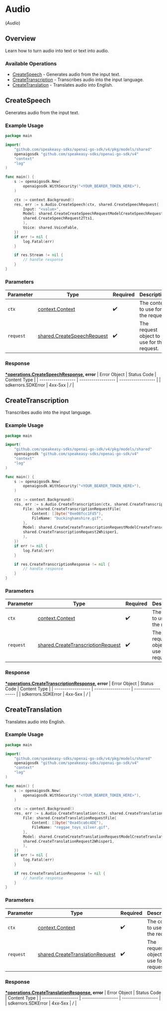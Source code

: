 # Audio
(*Audio*)

## Overview

Learn how to turn audio into text or text into audio.

### Available Operations

* [CreateSpeech](#createspeech) - Generates audio from the input text.
* [CreateTranscription](#createtranscription) - Transcribes audio into the input language.
* [CreateTranslation](#createtranslation) - Translates audio into English.

## CreateSpeech

Generates audio from the input text.

### Example Usage

```go
package main

import(
	"github.com/speakeasy-sdks/openai-go-sdk/v4/pkg/models/shared"
	openaigosdk "github.com/speakeasy-sdks/openai-go-sdk/v4"
	"context"
	"log"
)

func main() {
    s := openaigosdk.New(
        openaigosdk.WithSecurity("<YOUR_BEARER_TOKEN_HERE>"),
    )

    ctx := context.Background()
    res, err := s.Audio.CreateSpeech(ctx, shared.CreateSpeechRequest{
        Input: "<value>",
        Model: shared.CreateCreateSpeechRequestModelCreateSpeechRequest2(
        shared.CreateSpeechRequest2Tts1,
        ),
        Voice: shared.VoiceFable,
    })
    if err != nil {
        log.Fatal(err)
    }

    if res.Stream != nil {
        // handle response
    }
}
```

### Parameters

| Parameter                                                                    | Type                                                                         | Required                                                                     | Description                                                                  |
| ---------------------------------------------------------------------------- | ---------------------------------------------------------------------------- | ---------------------------------------------------------------------------- | ---------------------------------------------------------------------------- |
| `ctx`                                                                        | [context.Context](https://pkg.go.dev/context#Context)                        | :heavy_check_mark:                                                           | The context to use for the request.                                          |
| `request`                                                                    | [shared.CreateSpeechRequest](../../pkg/models/shared/createspeechrequest.md) | :heavy_check_mark:                                                           | The request object to use for the request.                                   |


### Response

**[*operations.CreateSpeechResponse](../../pkg/models/operations/createspeechresponse.md), error**
| Error Object       | Status Code        | Content Type       |
| ------------------ | ------------------ | ------------------ |
| sdkerrors.SDKError | 4xx-5xx            | */*                |

## CreateTranscription

Transcribes audio into the input language.

### Example Usage

```go
package main

import(
	"github.com/speakeasy-sdks/openai-go-sdk/v4/pkg/models/shared"
	openaigosdk "github.com/speakeasy-sdks/openai-go-sdk/v4"
	"context"
	"log"
)

func main() {
    s := openaigosdk.New(
        openaigosdk.WithSecurity("<YOUR_BEARER_TOKEN_HERE>"),
    )

    ctx := context.Background()
    res, err := s.Audio.CreateTranscription(ctx, shared.CreateTranscriptionRequest{
        File: shared.CreateTranscriptionRequestFile{
            Content: []byte("0xe08fcc1Fd5"),
            FileName: "buckinghamshire.gif",
        },
        Model: shared.CreateCreateTranscriptionRequestModelCreateTranscriptionRequest2(
        shared.CreateTranscriptionRequest2Whisper1,
        ),
    })
    if err != nil {
        log.Fatal(err)
    }

    if res.CreateTranscriptionResponse != nil {
        // handle response
    }
}
```

### Parameters

| Parameter                                                                                  | Type                                                                                       | Required                                                                                   | Description                                                                                |
| ------------------------------------------------------------------------------------------ | ------------------------------------------------------------------------------------------ | ------------------------------------------------------------------------------------------ | ------------------------------------------------------------------------------------------ |
| `ctx`                                                                                      | [context.Context](https://pkg.go.dev/context#Context)                                      | :heavy_check_mark:                                                                         | The context to use for the request.                                                        |
| `request`                                                                                  | [shared.CreateTranscriptionRequest](../../pkg/models/shared/createtranscriptionrequest.md) | :heavy_check_mark:                                                                         | The request object to use for the request.                                                 |


### Response

**[*operations.CreateTranscriptionResponse](../../pkg/models/operations/createtranscriptionresponse.md), error**
| Error Object       | Status Code        | Content Type       |
| ------------------ | ------------------ | ------------------ |
| sdkerrors.SDKError | 4xx-5xx            | */*                |

## CreateTranslation

Translates audio into English.

### Example Usage

```go
package main

import(
	"github.com/speakeasy-sdks/openai-go-sdk/v4/pkg/models/shared"
	openaigosdk "github.com/speakeasy-sdks/openai-go-sdk/v4"
	"context"
	"log"
)

func main() {
    s := openaigosdk.New(
        openaigosdk.WithSecurity("<YOUR_BEARER_TOKEN_HERE>"),
    )

    ctx := context.Background()
    res, err := s.Audio.CreateTranslation(ctx, shared.CreateTranslationRequest{
        File: shared.CreateTranslationRequestFile{
            Content: []byte("0xa45ca6c4DE"),
            FileName: "reggae_toys_silver.gif",
        },
        Model: shared.CreateCreateTranslationRequestModelCreateTranslationRequest2(
        shared.CreateTranslationRequest2Whisper1,
        ),
    })
    if err != nil {
        log.Fatal(err)
    }

    if res.CreateTranslationResponse != nil {
        // handle response
    }
}
```

### Parameters

| Parameter                                                                              | Type                                                                                   | Required                                                                               | Description                                                                            |
| -------------------------------------------------------------------------------------- | -------------------------------------------------------------------------------------- | -------------------------------------------------------------------------------------- | -------------------------------------------------------------------------------------- |
| `ctx`                                                                                  | [context.Context](https://pkg.go.dev/context#Context)                                  | :heavy_check_mark:                                                                     | The context to use for the request.                                                    |
| `request`                                                                              | [shared.CreateTranslationRequest](../../pkg/models/shared/createtranslationrequest.md) | :heavy_check_mark:                                                                     | The request object to use for the request.                                             |


### Response

**[*operations.CreateTranslationResponse](../../pkg/models/operations/createtranslationresponse.md), error**
| Error Object       | Status Code        | Content Type       |
| ------------------ | ------------------ | ------------------ |
| sdkerrors.SDKError | 4xx-5xx            | */*                |
